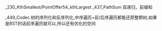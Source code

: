 _230_KthSmallest/PointOffer54_kthLargest
_437_PathSum 双递归，前缀和

_449_Codec 树的序列化和反序列化,中序遍历+前/后序遍历都能还原整颗树,如果是BST的话前序遍历就可以,所以还有优化的空间